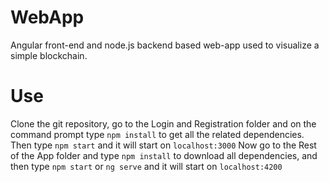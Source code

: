 # WebApp
Angular front-end and node.js backend based web-app used to visualize a simple blockchain.

# Use
Clone the git repository, go to the Login and Registration folder and on the command prompt type `npm install` to get all the related dependencies. Then type `npm start` and it will start on `localhost:3000`
Now go to the Rest of the App folder and type `npm install` to download all dependencies, and then type `npm start` or `ng serve` and it will start on `localhost:4200`
